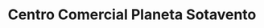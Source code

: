 ---
title: "Centro Comercial Planeta Sotavento"
url: /catia-la-mar/centro-comercial-planeta-sotavento/
shop: centro comercial
---